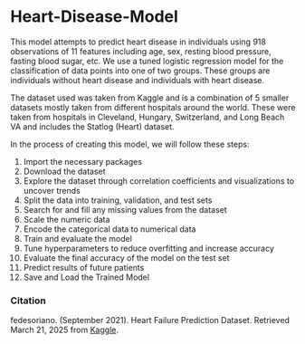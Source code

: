 # Heart-Disease-Model
This model attempts to predict heart disease in individuals using 918 observations of 11 features including age, sex, resting blood pressure, fasting blood sugar, etc. We use a tuned logistic regression model for the classification of data points into one of two groups. These groups are individuals without heart disease and individuals with heart disease.

The dataset used was taken from Kaggle and is a combination of 5 smaller datasets mostly taken from different hospitals around the world. These were taken from hospitals in Cleveland, Hungary, Switzerland, and Long Beach VA and includes the Statlog (Heart) dataset. 

In the process of creating this model, we will follow these steps:
1. Import the necessary packages
2. Download the dataset
3. Explore the dataset through correlation coefficients and visualizations to uncover trends
4. Split the data into training, validation, and test sets
5. Search for and fill any missing values from the dataset
6. Scale the numeric data
7. Encode the categorical data to numerical data
8. Train and evaluate the model
9. Tune hyperparameters to reduce overfitting and increase accuracy
10. Evaluate the final accuracy of the model on the test set
11. Predict results of future patients
12. Save and Load the Trained Model

### Citation
fedesoriano. (September 2021). Heart Failure Prediction Dataset. Retrieved March 21, 2025 from [Kaggle](https://www.kaggle.com/fedesoriano/heart-failure-prediction).

